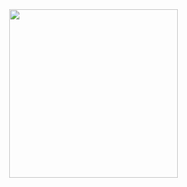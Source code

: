 <div align="center">
<img align="center" src="https://github.com/sxcurity/230-OOB/raw/master/logo.png" height="300">
</div>
